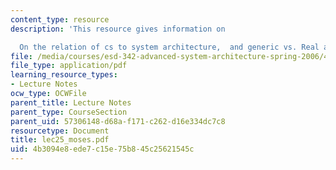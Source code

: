 ```yaml
---
content_type: resource
description: 'This resource gives information on

  On the relation of cs to system architecture,  and generic vs. Real architectures.'
file: /media/courses/esd-342-advanced-system-architecture-spring-2006/4b3094e8ede7c15e75b845c25621545c_lec25_moses.pdf
file_type: application/pdf
learning_resource_types:
- Lecture Notes
ocw_type: OCWFile
parent_title: Lecture Notes
parent_type: CourseSection
parent_uid: 57306148-d68a-f171-c262-d16e334dc7c8
resourcetype: Document
title: lec25_moses.pdf
uid: 4b3094e8-ede7-c15e-75b8-45c25621545c
---
```

